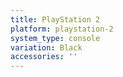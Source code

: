 ```yaml
---
title: PlayStation 2
platform: playstation-2
system_type: console
variation: Black
accessories: ''
---
```

